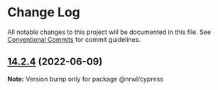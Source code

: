 # Change Log

All notable changes to this project will be documented in this file.
See [Conventional Commits](https://conventionalcommits.org) for commit guidelines.

## [14.2.4](https://github.com/nrwl/nx/compare/14.2.2...14.2.4) (2022-06-09)

**Note:** Version bump only for package @nrwl/cypress
